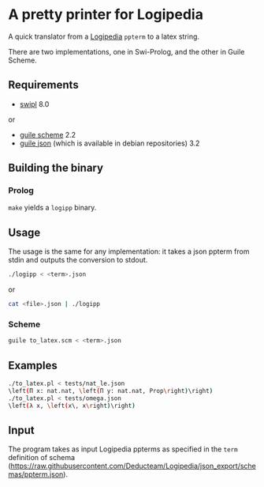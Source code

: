 # A pretty printer for Logipedia

A quick translator from a
[Logipedia](https://github.com/deducteam/logipedia) `ppterm` to a latex
string.

There are two implementations, one in Swi-Prolog, and the other in Guile Scheme.

## Requirements
- [swipl](https://www.swi-prolog.org) 8.0

or
- [guile scheme](https://www.gnu.org/software/guile) 2.2
- [guile json](https://savannah.nongnu.org/projects/guile-json/)
  (which is available in debian repositories) 3.2
  
## Building the binary
### Prolog
`make` yields a `logipp` binary.

## Usage
The usage is the same for any implementation: it takes a json ppterm from stdin
and outputs the conversion to stdout.
``` sh
./logipp < <term>.json
```
or
``` sh
cat <file>.json | ./logipp
```

### Scheme

``` sh
guile to_latex.scm < <term>.json
```

## Examples
```sh
./to_latex.pl < tests/nat_le.json
\left(Π x: nat.nat, \left(Π y: nat.nat, Prop\right)\right)
./to_latex.pl < tests/omega.json
\left(λ x, \left(x\, x\right)\right)
```

## Input
The program takes as input Logipedia ppterms as specified in the
`term` definition of schema
(https://raw.githubusercontent.com/Deducteam/Logipedia/json_export/schemas/ppterm.json).
